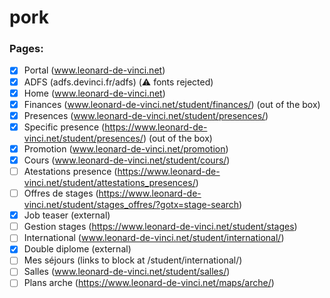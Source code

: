 # pork

### Pages:

- [x] Portal (www.leonard-de-vinci.net)
- [x] ADFS (adfs.devinci.fr/adfs) (⚠️ fonts rejected)
- [x] Home (www.leonard-de-vinci.net)
- [x] Finances (www.leonard-de-vinci.net/student/finances/) (out of the box)
- [x] Presences (www.leonard-de-vinci.net/student/presences/)
- [x] Specific presence (https://www.leonard-de-vinci.net/student/presences/<token>) (out of the box)
- [x] Promotion (www.leonard-de-vinci.net/promotion)
- [x] Cours (www.leonard-de-vinci.net/student/cours/)
- [ ] Atestations presence (https://www.leonard-de-vinci.net/student/attestations_presences/)
- [ ] Offres de stages (https://www.leonard-de-vinci.net/student/stages_offres/?gotx=stage-search)
- [x] Job teaser (external)
- [ ] Gestion stages (https://www.leonard-de-vinci.net/student/stages) 
- [ ] International (www.leonard-de-vinci.net/student/international/)
- [x] Double diplome (external)
- [ ] Mes séjours (links to block at /student/international/)
- [ ] Salles (www.leonard-de-vinci.net/student/salles/)
- [ ] Plans arche (https://www.leonard-de-vinci.net/maps/arche/)
